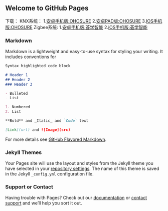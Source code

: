 ## Welcome to GitHub Pages

下载：
KNX系统：
1.[安卓手机版:OHOSURE](http://gateway-update.oss-cn-shanghai.aliyuncs.com/app-update/HuiXue_Phone_1.5.apk.) 
2.[安卓PAD版:OHOSURE](http://gateway-update.oss-cn-shanghai.aliyuncs.com/app-update/HuiXue_Phone_1.5.apk.) 
3.[IOS手机版:OHOSURE](http://gateway-update.oss-cn-shanghai.aliyuncs.com/app-update/HuiXue_Phone_1.5.apk.) 
Zigbee系统:
1.[安卓手机版:荟学智能](http://gateway-update.oss-cn-shanghai.aliyuncs.com/app-update/HuiXue_Phone_1.5.apk.) 
2.[iOS手机版:荟学智能](http://gateway-update.oss-cn-shanghai.aliyuncs.com/app-update/HuiXue_Phone_1.5.apk.) 


### Markdown

Markdown is a lightweight and easy-to-use syntax for styling your writing. It includes conventions for

```markdown
Syntax highlighted code block

# Header 1
## Header 2
### Header 3

- Bulleted
- List

1. Numbered
2. List

**Bold** and _Italic_ and `Code` text

[Link](url) and ![Image](src)
```

For more details see [GitHub Flavored Markdown](https://guides.github.com/features/mastering-markdown/).

### Jekyll Themes

Your Pages site will use the layout and styles from the Jekyll theme you have selected in your [repository settings](https://github.com/moviestyle/ohosure/settings). The name of this theme is saved in the Jekyll `_config.yml` configuration file.

### Support or Contact

Having trouble with Pages? Check out our [documentation](https://help.github.com/categories/github-pages-basics/) or [contact support](https://github.com/contact) and we’ll help you sort it out.
